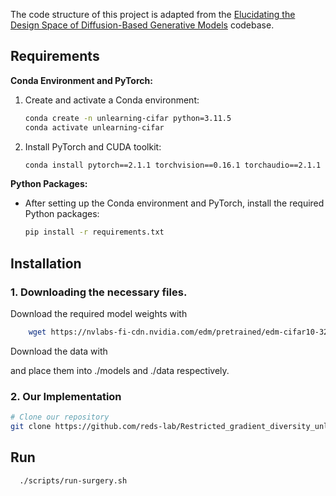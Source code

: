 
The code structure of this project is adapted from the [Elucidating the Design Space of Diffusion-Based Generative Models](https://github.com/NVlabs/edm) codebase.

## Requirements

**Conda Environment and PyTorch:**
1. Create and activate a Conda environment:
    ```bash
    conda create -n unlearning-cifar python=3.11.5
    conda activate unlearning-cifar
    ```

2. Install PyTorch and CUDA toolkit:
    ```bash
    conda install pytorch==2.1.1 torchvision==0.16.1 torchaudio==2.1.1 pytorch-cuda=12.1 -c pytorch -c nvidia
    ```

**Python Packages:**
- After setting up the Conda environment and PyTorch, install the required Python packages:
    ```bash
    pip install -r requirements.txt
    ```

## Installation

### 1. Downloading the necessary files.
Download the required model weights with 
```bash
    wget https://nvlabs-fi-cdn.nvidia.com/edm/pretrained/edm-cifar10-32x32-cond-vp.pkl
```

Download the data with 

and place them into ./models and ./data respectively.
    
### 2. Our Implementation

```bash
# Clone our repository
git clone https://github.com/reds-lab/Restricted_gradient_diversity_unlearning.git

```

## Run 

```bash
  ./scripts/run-surgery.sh
```

